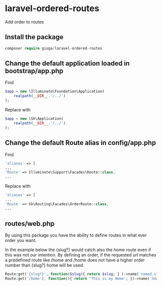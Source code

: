 # laravel-ordered-routes
Add order to routes

## Install the package
```php
composer require giuga/laravel-ordered-routes
```

## Change the default application loaded in bootstrap/app.php

Find

```php
$app = new \Illuminate\Foundation\Application(
    realpath(__DIR__.'/../')
);
```

Replace with
```php
$app = new \Sk\Application(
    realpath(__DIR__.'/../')
);
```

## Change the default Route alias in config/app.php

Find
```php
'aliases' => [
...
'Route' => Illuminate\Support\Facades\Route::class,
...
```

Replace with
```php
'aliases' => [
...
'Route' => Sk\Routing\Facades\OrderRoute::class,
...
```

## routes/web.php

By using this package you have the ability to define routes in what ever order you want.

In the example below the {slug?} would catch also the home route even if this was not our intention. By defining an order, 
if the requested url matches a predefined route like /home and /home does not have a higher order number than {slug?} home will be used.
```php
Route:get('{slug?}', function($slug){ return $slug; } )->name('named.slug')->order(999);
Route:get('/home'), function(){ return 'This is my Home'; })->name('home');
```
